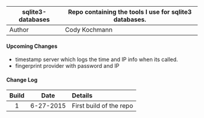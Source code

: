
|sqlite3-databases|Repo containing the tools I use for sqlite3 databases.|
|---|---|
|Author|Cody Kochmann|

#### Upcoming Changes

- timestamp server which logs the time and IP info when its called.
- fingerprint provider with password and IP

#### Change Log

| Build |   Date    |                 Details                 |
|:-----:|:---------:|:--------------------------------------- |
|   1   | 6-27-2015 | First build of the repo                 |
